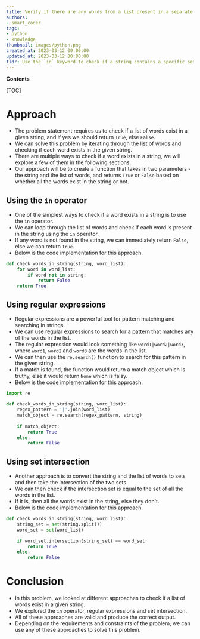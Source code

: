 ```yaml
---
title: Verify if there are any words from a list present in a separate string
authors:
- smart_coder
tags:
- python
- knowledge
thumbnail: images/python.png
created_at: 2023-03-12 00:00:00
updated_at: 2023-03-12 00:00:00
tldr: Use the `in` keyword to check if a string contains a specific set of words.
---
```


**Contents**

[TOC]

# Approach

- The problem statement requires us to check if a list of words exist in a given string, and if yes we should return `True`, else `False`.
- We can solve this problem by iterating through the list of words and checking if each word exists in the given string.
- There are multiple ways to check if a word exists in a string, we will explore a few of them in the following sections.
- Our approach will be to create a function that takes in two parameters - the string and the list of words, and returns `True` or `False` based on whether all the words exist in the string or not.


## Using the `in` operator

- One of the simplest ways to check if a word exists in a string is to use the `in` operator.
- We can loop through the list of words and check if each word is present in the string using the `in` operator.
- If any word is not found in the string, we can immediately return `False`, else we can return `True`.
- Below is the code implementation for this approach.

```python
def check_words_in_string(string, word_list):
    for word in word_list:
        if word not in string:
            return False
    return True
```


## Using regular expressions

- Regular expressions are a powerful tool for pattern matching and searching in strings.
- We can use regular expressions to search for a pattern that matches any of the words in the list.
- The regular expression would look something like `word1|word2|word3`, where `word1`, `word2` and `word3` are the words in the list.
- We can then use the `re.search()` function to search for this pattern in the given string.
- If a match is found, the function would return a match object which is truthy, else it would return `None` which is falsy.
- Below is the code implementation for this approach.

```python
import re

def check_words_in_string(string, word_list):
    regex_pattern = '|'.join(word_list)
    match_object = re.search(regex_pattern, string)
    
    if match_object:
        return True
    else:
        return False
```


## Using set intersection

- Another approach is to convert the string and the list of words to sets and then take the intersection of the two sets.
- We can then check if the intersection set is equal to the set of all the words in the list.
- If it is, then all the words exist in the string, else they don't.
- Below is the code implementation for this approach.

```python
def check_words_in_string(string, word_list):
    string_set = set(string.split())
    word_set = set(word_list)
    
    if word_set.intersection(string_set) == word_set:
        return True
    else:
        return False
```


# Conclusion

- In this problem, we looked at different approaches to check if a list of words exist in a given string.
- We explored the `in` operator, regular expressions and set intersection.
- All of these approaches are valid and produce the correct output.
- Depending on the requirements and constraints of the problem, we can use any of these approaches to solve this problem.
